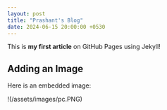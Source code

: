 ```yaml
---
layout: post
title: "Prashant's Blog"
date: 2024-06-15 20:00:00 +0530
---
```


This is **my first article** on GitHub Pages using Jekyll!

## Adding an Image

Here is an embedded image:

!(/assets/images/pc.PNG)
